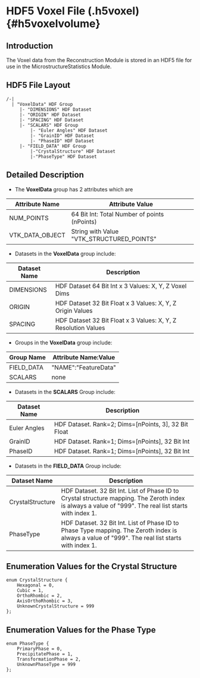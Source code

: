 HDF5 Voxel File (.h5voxel) {#h5voxelvolume}
=========

## Introduction
  The Voxel data from the Reconstruction Module is stored in an HDF5 file for use in the MicrostructureStatistics Module.

## HDF5 File Layout


    /-|
      | "VoxelData" HDF Group
         |- "DIMENSIONS" HDF Dataset
         |- "ORIGIN" HDF Dataset
         |- "SPACING" HDF Dataset
         |- "SCALARS" HDF Group
             |- "Euler Angles" HDF Dataset
             |- "GrainID" HDF Dataset
             |- "PhaseID" HDF Dataset
         |- "FIELD_DATA" HDF Group
             |-"CrystalStructure" HDF Dataset
             |-"PhaseType" HDF Dataset


##  Detailed Description

- The **VoxelData** group has 2 attributes which are


| Attribute Name | Attribute Value |
|--------------------|---------------------|
| NUM_POINTS | 64 Bit Int: Total Number of points (nPoints) |
| VTK_DATA_OBJECT | String with Value "VTK_STRUCTURED_POINTS" |


- Datasets in the **VoxelData** group include:


| Dataset Name | Description |
|--------------|-------------|
| DIMENSIONS | HDF Dataset 64 Bit Int x 3 Values: X, Y, Z Voxel Dims |
| ORIGIN | HDF Dataset 32 Bit Float x 3 Values: X, Y, Z Origin Values |
|SPACING | HDF Dataset 32 Bit Float x 3 Values: X, Y, Z Resolution Values |


- Groups in the **VoxelData** group include:


| Group Name | Attribute Name:Value |
|--------------|-------------|
| FIELD_DATA | "NAME":"FeatureData" |
| SCALARS | none |

- Datasets in the **SCALARS** Group include:

| Dataset Name | Description |
|--------------|-------------|
|Euler Angles | HDF Dataset. Rank=2; Dims=[nPoints, 3], 32 Bit Float |
| GrainID |HDF Dataset. Rank=1; Dims=[nPoints], 32 Bit Int |
|PhaseID | HDF Dataset. Rank=1; Dims=[nPoints], 32 Bit Int |

- Datasets in the **FIELD_DATA** Group include:


| Dataset Name | Description |
|--------------|-------------|
| CrystalStructure | HDF Dataset. 32 Bit Int. List of Phase ID to Crystal  structure mapping. The Zeroth index is always a value of "999". The real list starts with index 1. |
| PhaseType | HDF Dataset. 32 Bit Int. List of Phase ID to Phase Type mapping. The Zeroth index is always a value of "999". The real list starts with index 1.|


##  Enumeration Values for the Crystal Structure

    enum CrystalStructure {
        Hexagonal = 0,
        Cubic = 1,
        OrthoRhombic = 2,
        AxisOrthoRhombic = 3,
        UnknownCrystalStructure = 999
    };

##  Enumeration Values for the Phase Type

    enum PhaseType {
        PrimaryPhase = 0,
        PrecipitatePhase = 1,
        TransformationPhase = 2,
        UnknownPhaseType = 999
    };


 
